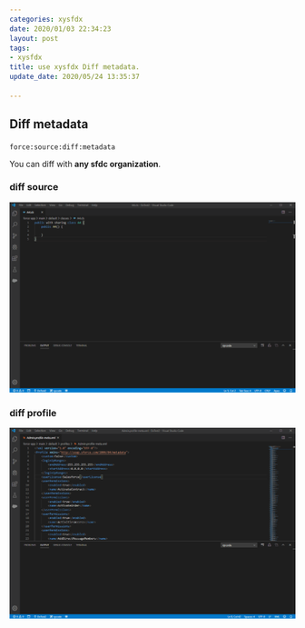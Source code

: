 ```yaml
---
categories: xysfdx
date: 2020/01/03 22:34:23
layout: post
tags:
- xysfdx
title: use xysfdx Diff metadata.
update_date: 2020/05/24 13:35:37

---
```


## Diff metadata

`force:source:diff:metadata`

You can diff with **any sfdc organization**.

### diff source

![xycode-sfdx-diff-meta](https://raw.githubusercontent.com/exiahuang/xycode-doc/gh-pages/images/xycode-sfdx-diff-meta.gif)

### diff profile

![xycode-sfdx-diff-profile-meta](https://raw.githubusercontent.com/exiahuang/xycode-doc/gh-pages/images/xycode-sfdx-diff-profile-meta.gif)